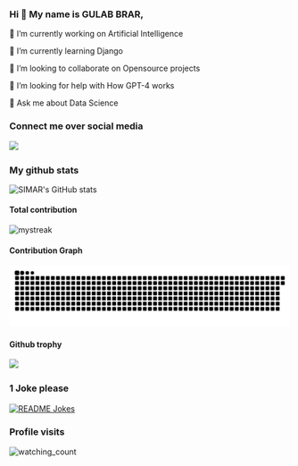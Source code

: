 ### Hi 👋 My name is GULAB BRAR,

<!--
**thebugbounter/thebugbounter** is a ✨ _special_ ✨ repository because its `README.md` (this file) appears on your GitHub profile.

Here are some ideas to get you started:
-->

🔭 I’m currently working on Artificial Intelligence

🌱 I’m currently learning Django

👯 I’m looking to collaborate on Opensource projects

🤔 I’m looking for help with How GPT-4 works

💬 Ask me about Data Science 



### Connect me over social media

 [<img src="https://img.shields.io/badge/LinkedIn-0077B5?style=for-the-badge&logo=linkedin&logoColor=white" />](https://www.linkedin.com/in/gulabbrar/ "LinkedIn") 

### My github stats

![SIMAR's GitHub stats](https://github-readme-stats.vercel.app/api?username=gulabbrar&show_icons=true&theme=radical)

#### Total contribution

<img src="https://github-readme-streak-stats.herokuapp.com/?user=thebugbounter&theme=tokyonight" alt="mystreak"/>

#### Contribution Graph

![Snake animation](https://github.com/rahul05ranjan/rahul05ranjan/blob/output/github-contribution-snake.svg)


#### Github trophy

<img src="https://github-profile-trophy.vercel.app/?username=gulabbrar&theme=juicyfresh&no-bg=true" />

### 1 Joke please

<a href="https://readme-jokes.vercel.app"><img align="center" src="https://readme-jokes.vercel.app/api" alt="README Jokes"></a>

### Profile visits

<img src="https://komarev.com/ghpvc/?username=thebugbounter&color=brightgreen" alt="watching_count" />
